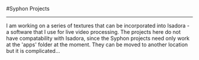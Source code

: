 #Syphon Projects

-------



I am working on a series of textures that can be incorporated into Isadora - a software that I use for live video processing.  The projects here do not have compatability with Isadora, since the Syphon projects need only work at the 'apps' folder at the moment. They can be moved to another location but it is complicated...

